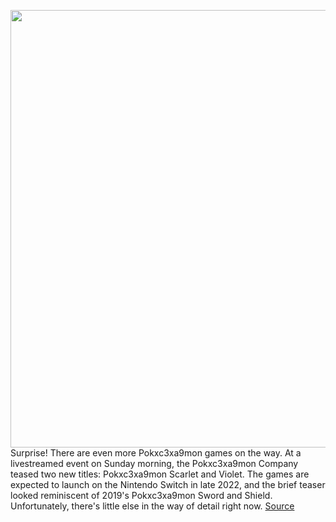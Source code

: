 <img src='https://cdn.vox-cdn.com/thumbor/bzqIK4HpKzV_v1KWUg1erC6XbOY=/0x0:1107x466/1200x800/filters:focal(466x145:642x321)/cdn.vox-cdn.com/uploads/chorus_image/image/70556628/Screen_Shot_2022_02_27_at_9.18.53_AM.0.png' width='700px' /><br/>
Surprise! There are even more Pokxc3xa9mon games on the way. At a livestreamed event on Sunday morning, the Pokxc3xa9mon Company teased two new titles: Pokxc3xa9mon Scarlet and Violet. The games are expected to launch on the Nintendo Switch in late 2022, and the brief teaser looked reminiscent of 2019's Pokxc3xa9mon Sword and Shield. Unfortunately, there's little else in the way of detail right now.
<a href='https://www.theverge.com/2022/2/27/22953414/pokemon-scarlet-violet-nintendo-switch-2022'> Source <a/>